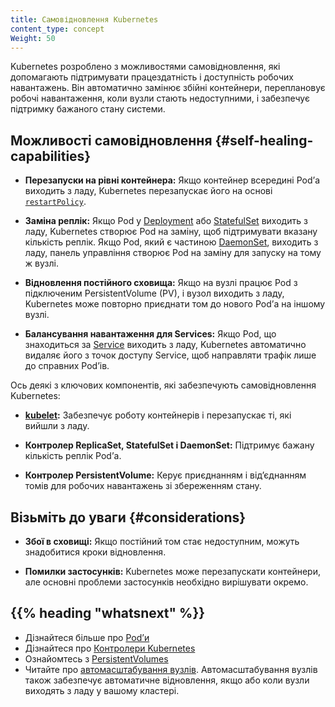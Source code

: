 ```yaml
---
title: Самовідновлення Kubernetes
content_type: concept
Weight: 50
---
```

<!-- overview -->

Kubernetes розроблено з можливостями самовідновлення, які допомагають підтримувати працездатність і доступність робочих навантажень. Він автоматично замінює збійні контейнери, переплановує робочі навантаження, коли вузли стають недоступними, і забезпечує підтримку бажаного стану системи.

<!-- body -->

## Можливості самовідновлення {#self-healing-capabilities}

- **Перезапуски на рівні контейнера:** Якщо контейнер всередині Podʼа виходить з ладу, Kubernetes перезапускає його на основі [`restartPolicy`](/docs/concepts/workloads/pods/pod-lifecycle/#restart-policy).

- **Заміна реплік:** Якщо Pod у [Deployment](/docs/concepts/workloads/controllers/deployment/) або [StatefulSet](/docs/concepts/workloads/controllers/statefulset/) виходить з ладу, Kubernetes створює Pod на заміну, щоб підтримувати вказану кількість реплік. Якщо Pod, який є частиною [DaemonSet](/docs/concepts/workloads/controllers/daemonset/), виходить з ладу, панель управління створює Pod на заміну для запуску на тому ж вузлі.

- **Відновлення постійного сховища:** Якщо на вузлі працює Pod з підключеним PersistentVolume (PV), і вузол виходить з ладу, Kubernetes може повторно приєднати том до нового Podʼа на іншому вузлі.

- **Балансування навантаження для Services:** Якщо Pod, що знаходиться за [Service](/docs/concepts/services-networking/service/) виходить з ладу, Kubernetes автоматично видаляє його з точок доступу Service, щоб направляти трафік лише до справних Podʼів.

Ось деякі з ключових компонентів, які забезпечують самовідновлення Kubernetes:

- **[kubelet](/docs/concepts/architecture/#kubelet):** Забезпечує роботу контейнерів і перезапускає ті, які вийшли з ладу.

- **Контролер ReplicaSet, StatefulSet і DaemonSet:** Підтримує бажану кількість реплік Podʼа.

- **Контролер PersistentVolume:** Керує приєднанням і відʼєднанням томів для робочих навантажень зі збереженням стану.

## Візьміть до уваги {#considerations}

- **Збої в сховищі:** Якщо постійний том стає недоступним, можуть знадобитися кроки відновлення.

- **Помилки застосунків:** Kubernetes може перезапускати контейнери, але основні проблеми застосунків необхідно вирішувати окремо.

## {{% heading "whatsnext" %}}

- Дізнайтеся більше про [Podʼи](/docs/concepts/workloads/pods/)
- Дізнайтеся про [Контролери Kubernetes](/docs/concepts/architecture/controller/)
- Ознайомтесь з [PersistentVolumes](/docs/concepts/storage/persistent-volumes/)
- Читайте про [автомасштабування вузлів](/docs/concepts/cluster-administration/node-autoscaling/). Автомасштабування вузлів також забезпечує автоматичне відновлення, якщо або коли вузли виходять з ладу у вашому кластері.
